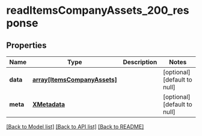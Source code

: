 # readItemsCompanyAssets_200_response

## Properties
Name | Type | Description | Notes
------------ | ------------- | ------------- | -------------
**data** | [**array[ItemsCompanyAssets]**](ItemsCompanyAssets.md) |  | [optional] [default to null]
**meta** | [**XMetadata**](XMetadata.md) |  | [optional] [default to null]

[[Back to Model list]](../README.md#documentation-for-models) [[Back to API list]](../README.md#documentation-for-api-endpoints) [[Back to README]](../README.md)


